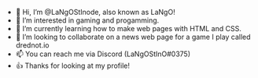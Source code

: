 - 👋 Hi, I’m @LaNgOStInode, also known as LaNgO!
- 👀 I’m interested in gaming and progamming.
- 🌱 I’m currently learning how to make web pages with HTML and CSS.
- 💞️ I’m looking to collaborate on a news web page for a game I play called drednot.io
- 📫 You can reach me via Discord (LaNgOStInO#0375)
- 👍 Thanks for looking at my profile!
